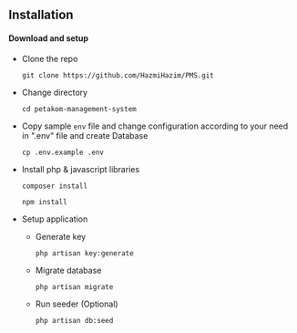 ## Installation
#### Download and setup

- Clone the repo
   ```
   git clone https://github.com/HazmiHazim/PMS.git
   ```
- Change directory
    ```
    cd petakom-management-system
    ```
- Copy sample `env` file and change configuration according to your need in ".env" file and create Database
    ```
    cp .env.example .env
    ```
- Install php & javascript libraries
    ```
    composer install
    ```
    ```
    npm install
    ```
- Setup application
    
    - Generate key
       ```
       php artisan key:generate
       ```
    - Migrate database
       ```
       php artisan migrate
       ```    
    - Run seeder (Optional)
        ```
        php artisan db:seed
        ```
